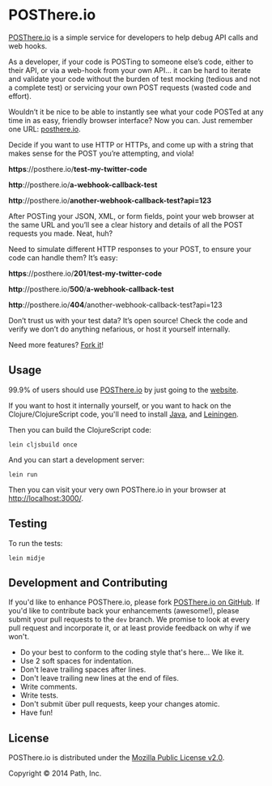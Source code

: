 # POSThere.io

[POSThere.io](http://posthere.io/) is a simple service for developers to help debug API calls and web hooks. 

As a developer, if your code is POSTing to someone else’s code, either to their API, or via a web-hook from your own API… it can be hard to iterate and validate your code without the burden of test mocking (tedious and not a complete test) or servicing your own POST requests (wasted code and effort).

Wouldn’t it be nice to be able to instantly see what your code POSTed at any time in as easy, friendly browser interface? Now you can. Just remember one URL: [posthere.io](http://posthere.io/). 

Decide if you want to use HTTP or HTTPs, and come up with a string that makes sense for the POST you’re attempting, and viola! 

**https**://posthere.io/**test-my-twitter-code**

**http**://posthere.io/**a-webhook-callback-test**

**http**://posthere.io/**another-webhook-callback-test?api=123**

After POSTing your JSON, XML, or form fields, point your web browser at the same URL and you’ll see a clear history and details of all the POST requests you made. Neat, huh?

Need to simulate different HTTP responses to your POST, to ensure your code can handle them? It’s easy:

**https**://posthere.io/**201**/**test-my-twitter-code**

**http**://posthere.io/**500**/**a-webhook-callback-test**

**http**://posthere.io/**404**/another-webhook-callback-test?api=123

Don’t trust us with your test data? It’s open source! Check the code and verify we don’t do anything nefarious, or host it yourself internally.

Need more features? [Fork it](https://github.com/path/posthere.io/fork)!


## Usage

99.9% of users should use [POSThere.io](http://posthere.io/) by just going to the [website](http://posthere.io/).

If you want to host it internally yourself, or you want to hack on the Clojure/ClojureScript code, you'll need to install [Java](http://www.oracle.com/technetwork/java/javase/downloads/index.html), and [Leiningen](http://leiningen.org/).

Then you can build the ClojureScript code:

```console
lein cljsbuild once
```

And you can start a development server:

```console
lein run 
```

Then you can visit your very own POSThere.io in your browser at [http://localhost:3000/](http://localhost:3000/).

## Testing

To run the tests:

```console
lein midje
```


## Development and Contributing

If you'd like to enhance POSThere.io, please fork [POSThere.io on GitHub](https://github.com/path/posthere.io). If you'd like to contribute back your enhancements (awesome!), please submit your pull requests to the `dev` branch. We promise to look at every pull request and incorporate it, or at least provide feedback on why if we won't.

* Do your best to conform to the coding style that's here... We like it.
* Use 2 soft spaces for indentation.
* Don't leave trailing spaces after lines.
* Don't leave trailing new lines at the end of files.
* Write comments.
* Write tests.
* Don't submit über pull requests, keep your changes atomic.
* Have fun!


## License

POSThere.io is distributed under the [Mozilla Public License v2.0](http://www.mozilla.org/MPL/2.0/).

Copyright © 2014 Path, Inc.